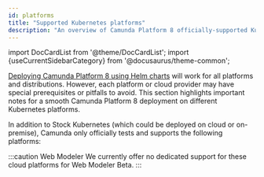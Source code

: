 ```yaml
---
id: platforms
title: "Supported Kubernetes platforms"
description: "An overview of Camunda Platform 8 officially-supported Kubernetes platforms."
---
```


import DocCardList from '@theme/DocCardList';
import {useCurrentSidebarCategory} from '@docusaurus/theme-common';

[Deploying Camunda Platform 8 using Helm charts](../deploy.md) will work for all platforms and distributions. However, each platform or cloud provider may have special prerequisites or pitfalls to avoid. This section highlights important notes for a smooth Camunda Platform 8 deployment on different Kubernetes platforms.

In addition to Stock Kubernetes (which could be deployed on cloud or on-premise), Camunda only officially tests and supports the following platforms:

<DocCardList items={useCurrentSidebarCategory().items}/>

:::caution Web Modeler
We currently offer no dedicated support for these cloud platforms for Web Modeler Beta.
:::

